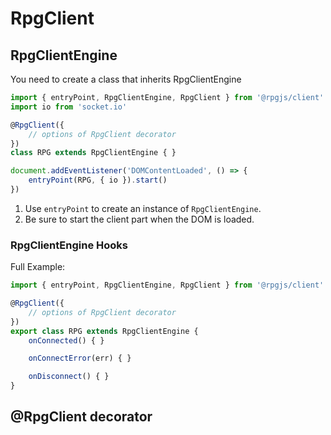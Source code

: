 # RpgClient

## RpgClientEngine

You need to create a class that inherits RpgClientEngine

```ts
import { entryPoint, RpgClientEngine, RpgClient } from '@rpgjs/client'
import io from 'socket.io'

@RpgClient({
    // options of RpgClient decorator
})
class RPG extends RpgClientEngine { } 

document.addEventListener('DOMContentLoaded', () => { 
    entryPoint(RPG, { io }).start()
})
```
1. Use `entryPoint` to create an instance of `RpgClientEngine`. 
2. Be sure to start the client part when the DOM is loaded.

### RpgClientEngine Hooks 

Full Example:

```ts
import { entryPoint, RpgClientEngine, RpgClient } from '@rpgjs/client'

@RpgClient({
    // options of RpgClient decorator
})
export class RPG extends RpgClientEngine {
    onConnected() { }

    onConnectError(err) { }

    onDisconnect() { }
}
```

## @RpgClient decorator

<ApiContent page="RpgClient" />
